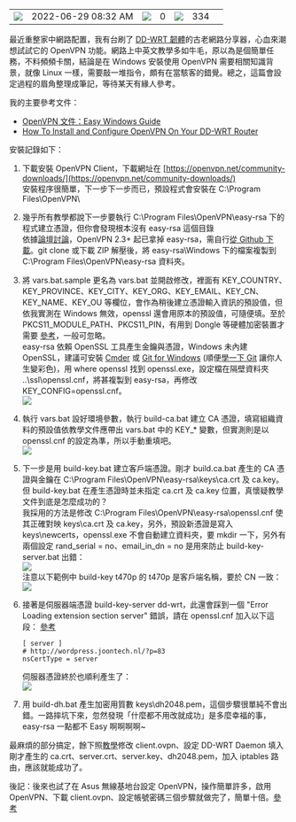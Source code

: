 <table><tbody><tr><td><img src="https://blog.darkthread.net/img/calendar.svg"></td><td><span title="Published at 2022-06-29 08:32 AM"><time datetime="2022-06-29T00:32:10" itemprop="datePublished">2022-06-29 08:32 AM</time></span></td><td><img src="https://blog.darkthread.net/img/comment.svg"></td><td><span title="0 comments">0</span></td><td><img src="https://blog.darkthread.net/img/eye.svg"></td><td><span data-ajax-url="/blog/pageviewcount/setup-openvpn-on-ddwrt" title="334 pageviews">334</span></td><td><a href="https://blog.darkthread.net/Blog/setup-openvpn-on-ddwrt/"><img src="data:image/gif;base64,R0lGODlhAQABAIAAAP///wAAACH5BAEAAAAALAAAAAABAAEAAAICRAEAOw==" id="nllbtn"></a></td></tr></tbody></table>

最近重整家中網路配置，我有台刷了 [DD-WRT 韌體](https://zh.wikipedia.org/zh-tw/DD-WRT)的古老網路分享器，心血來潮想試試它的 OpenVPN 功能。網路上中英文教學多如牛毛，原以為是個簡單任務，不料頻頻卡關，結論是在 Windows 安裝使用 OpenVPN 需要相關知識背景，就像 Linux 一樣，需要敲一堆指令，頗有在當駭客的錯覺。總之，這篇會設定過程的眉角整理成筆記，等待某天有緣人參考。

我的主要參考文件：

-   [OpenVPN 文件：Easy Windows Guide](https://community.openvpn.net/openvpn/wiki/Easy_Windows_Guide)
-   [How To Install and Configure OpenVPN On Your DD-WRT Router](https://www.howtogeek.com/64433/how-to-install-and-configure-openvpn-on-your-dd-wrt-router/)

安裝記錄如下：

1.  下載安裝 OpenVPN Client，下載網址在 [https://openvpn.net/community-downloads/](https://openvpn.net/community-downloads/)  
    安裝程序很簡單，下一步下一步而已，預設程式會安裝在 C:\\Program Files\\OpenVPN\\
2.  幾乎所有教學都說下一步要執行 C:\\Program Files\\OpenVPN\\easy-rsa 下的程式建立憑證，但你會發現根本沒有 easy-rsa 這個目錄  
    依據[論壇討論](https://forums.openvpn.net/viewtopic.php?t=13059)，OpenVPN 2.3+ 起已拿掉 easy-rsa，需自行[從 Github 下載](https://github.com/OpenVPN/easy-rsa-old)。git clone 或下載 ZIP 解壓後，將 easy-rsa\\Windows 下的檔案複製到 C:\\Program Files\\OpenVPN\\easy-rsa 資料夾。
3.  將 vars.bat.sample 更名為 vars.bat 並開啟修改，裡面有 KEY\_COUNTRY、KEY\_PROVINCE、KEY\_CITY、KEY\_ORG、KEY\_EMAIL、KEY\_CN、KEY\_NAME、KEY\_OU 等欄位，會作為稍後建立憑證輸入資訊的預設值，但依我實測在 Windows 無效，openssl 還會用原本的預設值，可隨便填。至於 PKCS11\_MODULE\_PATH、PKCS11\_PIN，有用到 Dongle 等硬體加密裝置才需要 [參考](https://forum.archive.openwrt.org/viewtopic.php?id=46946)，一般可忽略。  
    easy-rsa 依賴 OpenSSL 工具產生金鑰與憑證，Windows 未內建 OpenSSL，建議可安裝 [Cmder](https://cmder.net/) 或 [Git for Windows](https://git-scm.com/download/win) (順便[學一下 Git](https://blog.darkthread.net/blog/my-git-cheatsheet/) 讓你人生變彩色)，用 where openssl 找到 openssl.exe，設定檔在隔壁資料夾 ..\\ssl\\openssl.cnf，將甚複製到 easy-rsa，再修改 KEY\_CONFIG=openssl.cnf。  
    ![](https://blog.darkthread.net/Posts/files/Fig1_637920595670328156.png)
4.  執行 vars.bat 設好環境參數，執行 build-ca.bat 建立 CA 憑證，填寫組織資料的預設值依教學文件應帶出 vars.bat 中的 KEY\_\* 變數，但實測則是以 openssl.cnf 的設定為準，所以手動重填吧。  
    ![](https://blog.darkthread.net/Posts/files/Fig2_637920595671015029.png)
5.  下一步是用 build-key.bat 建立客戶端憑證。剛才 build.ca.bat 產生的 CA 憑證與金鑰在 C:\\Program Files\\OpenVPN\\easy-rsa\\keys\\ca.crt 及 ca.key。但 build-key.bat 在產生憑證時並未指定 ca.crt 及 ca.key 位置，真懷疑教學文件到底是怎麼成功的？  
    我採用的方法是修改 C:\\Program Files\\OpenVPN\\easy-rsa\\openssl.cnf 使其正確對映 keys\\ca.crt 及 ca.key，另外，預設新憑證是寫入 keys\\newcerts，openssl.exe 不會自動建立資料夾，要 mkdir 一下，另外有兩個設定 rand\_serial = no、email\_in\_dn = no 是用來防止 build-key-server.bat 出錯：  
    ![](https://blog.darkthread.net/Posts/files/Fig3_637920595671818241.png)  
    注意以下範例中 build-key t470p 的 t470p 是客戶端名稱，要於 CN 一致：  
    ![](https://blog.darkthread.net/img/loading.svg)
6.  接著是伺服器端憑證 build-key-server dd-wrt，此還會踩到一個 "Error Loading extension section server" 錯誤，請在 openssl.cnf 加入以下這段： [參考](http://wordpress.joontech.nl/?p=83)
    
    ```
    [ server ]
    # http://wordpress.joontech.nl/?p=83
    nsCertType = server
    ```
    
    伺服器憑證終於也順利產生了：  
    ![](https://blog.darkthread.net/img/loading.svg)
7.  用 build-dh.bat 產生加密用質數 keys\\dh2048.pem，這個步驟很單純不會出錯。一路摔坑下來，忽然發現「什麼都不用改就成功」是多麼幸福的事，easy-rsa 一點都不 Easy 啊啊啊啊~

最麻煩的部分搞定，餘下照[教學](https://www.howtogeek.com/64433/how-to-install-and-configure-openvpn-on-your-dd-wrt-router/)修改 client.ovpn、設定 DD-WRT Daemon 填入剛才產生的 ca.crt、server.crt、server.key、dh2048.pem，加入 iptables 路由，應該就能成功了。

後記：後來也試了在 Asus 無線基地台設定 OpenVPN，操作簡單許多，啟用 OpenVPN、下載 client.ovpn、設定帳號密碼三個步驟就做完了，簡單十倍。[參考](https://www.asus.com/tw/support/FAQ/1008713/)
